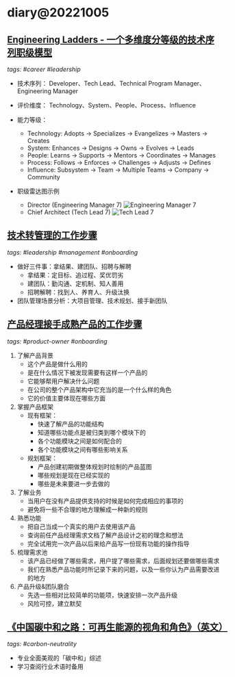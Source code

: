 # diary@20221005

## [Engineering Ladders - 一个多维度分等级的技术序列职级模型](https://github.com/jorgef/engineeringladders)
_tags: #career #leadership_

- 技术序列： Developer、Tech Lead、Technical Program Manager、Engineering Manager
- 评价维度： Technology、System、People、Process、Influence
- 能力等级：
  - Technology: Adopts → Specializes → Evangelizes → Masters → Creates
  - System: Enhances → Designs → Owns → Evolves → Leads
  - People: Learns → Supports → Mentors → Coordinates → Manages
  - Process: Follows → Enforces → Challenges → Adjusts → Defines
  - Influence: Subsystem → Team → Multiple Teams → Company → Community

- 职级雷达图示例
  - Director (Engineering Manager 7)
    ![Engineering Manager 7](https://github.com/jorgef/engineeringladders/raw/master/charts/engineeringmanager-7.png)
  - Chief Architect (Tech Lead 7)
    ![Tech Lead 7](https://github.com/jorgef/engineeringladders/raw/master/charts/techlead-7.png)

## [技术转管理的工作步骤](https://www.cnblogs.com/bainianminguo/p/16079774.html)
_tags: #leadership #management #onboarding_

- 做好三件事：拿结果、建团队、招聘与解聘
  - 拿结果：定目标、追过程、奖优罚劣
  - 建团队：勤沟通、定机制、知人善用
  - 招聘解聘：找到人、养育人、升级汰换
- 团队管理场景分析：大项目管理、技术规划、接手新团队

## [产品经理接手成熟产品的工作步骤](https://www.woshipm.com/pmd/5369751.html)
_tags: #product-owner #onboarding_

1. 了解产品背景
   - 这个产品是做什么用的
   - 是在什么情况下被发现需要有这样一个产品的
   - 它能够帮用户解决什么问题
   - 在公司的整个产品架构中它充当的是一个什么样的角色
   - 它的价值主要体现在哪些方面
1. 掌握产品框架
   - 现有框架：
     - 快速了解产品的功能结构
     - 知道哪些功能点是被归类到哪个模块下的
     - 各个功能模块之间是如何配合的
     - 各个功能模块之间有哪些影响关系
   - 规划框架：
     - 产品创建初期做整体规划时绘制的产品蓝图
     - 哪些规划是现在已经实现的
     - 哪些是未来要进一步去做的
1. 了解业务
   - 当用户在没有产品提供支持的时候是如何完成相应的事项的
   - 避免将一些不合理的地方理解成一种新的规则
1. 熟悉功能
   - 把自己当成一个真实的用户去使用该产品
   - 查询前任产品经理需求文档了解产品设计之初的理念和想法
   - 完全试用完一次产品以后来给产品写一份现有功能的操作指导
1. 梳理需求池
   - 该产品已经做了哪些需求，用户提了哪些需求，后面规划还要做哪些需求
   - 我们在熟悉产品功能时所记录下来的问题，以及一些你认为产品需要改进的地方
1. 产品升级&团队磨合
   - 先选一些相对比较简单的功能项，快速安排一次产品升级
   - 风险可控，建立默契

## [《中国碳中和之路：可再生能源的视角和角色》（英文）](http://www.199it.com/archives/1463998.html)
_tags: #carbon-neutrality_

- 专业全面美观的「碳中和」综述
- 学习查阅行业术语时备用
